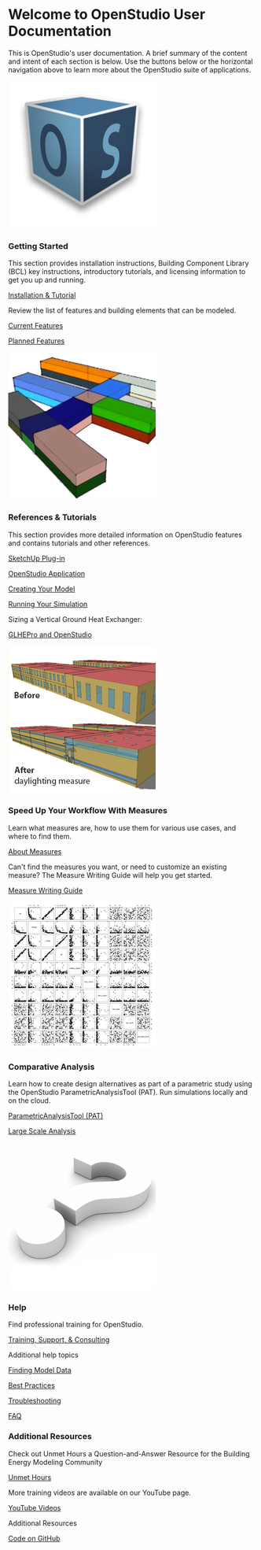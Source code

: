 
# Welcome to OpenStudio User Documentation

This is OpenStudio's user documentation. A brief summary of the content and intent of each section is below. Use the buttons below or the horizontal navigation above to learn more about the OpenStudio suite of applications.


<div class="container-fluid"> 
<div class="row">
  <div class="col-sm-6 col-md-4">
    <div class="thumbnail">    
      <img src="img/os_thumb.png" alt="OpenStudio Logo">            
      <div class="caption">
        <h3>Getting Started</h3>
        <p>This section provides installation instructions, Building Component Library (BCL) key instructions, introductory tutorials, and licensing information to get you up and running.</p>
        <p><a href="getting_started/getting_started.md" class="btn btn-primary" role="Installation, Introductory Tutorials & Licensing">Installation & Tutorial
        </a></p>
        <p>Review the list of features and building elements that can be modeled.</p>
        <p><a href="getting_started/features.md" class="btn btn-primary" role="Current Features">Current Features</a></p>  
        <p><a href="getting_started/roadmap.md" class="btn btn-primary" role="Planned Features">Planned Features</a></p>  
      </div>
    </div>
  </div>
    <div class="col-sm-6 col-md-4">
    <div class="thumbnail">
      <img src="img/model_thumb.png" alt="Openstudio Model Image">
      <div class="caption">
        <h3>References & Tutorials</h3>
        <p>This section provides more detailed information on OpenStudio features and contains tutorials and other references.</p>
        <p><a href="next_steps/sketchup_plugin_interface.md" class="btn btn-primary" role="SketchUp Plug-in">SketchUp Plug-in</a></p>
        <p><a href="next_steps/openstudio_application_interface.md" class="btn btn-primary" role="OpenStudio Application ">OpenStudio Application</a></p>  
        <p><a href="next_steps/creating_your_model.md" class="btn btn-primary" role="Creating Your Model">Creating Your Model</a></p>
        <p><a href="next_steps/running_your_simulation.md" class="btn btn-primary" role="Running Your Simulation">Running Your Simulation</a></p>
        Sizing a Vertical Ground Heat Exchanger: 
        <p><a href="next_steps/detailed_tutorials/tutorial_glhepro.md" class="btn btn-primary" role="Tutorial GLHEPro">GLHEPro and OpenStudio</a></p>
      </div>
    </div>    
  </div>
    <div class="col-sm-6 col-md-4">
    <div class="thumbnail">
      <img src="img/measures_thumb.png" alt="Daylighting Measure Example">            
      <div class="caption">
        <h3>Speed Up Your Workflow With Measures</h3>
        <p>Learn what measures are, how to use them for various use cases, and where to find them.</p>
        <p><a href="measures/about_measures.md" class="btn btn-primary" role="About Measures">About Measures</a></p>
        <p>Can't find the measures you want, or need to customize an existing measure? The Measure Writing Guide will help you get started.</p>
        <p><a href="measures/measure_writing_guide.md" class="btn btn-primary" role="Measure Writing Guide">Measure Writing Guide</a></p>  
      </div>
    </div>
  </div> 
 </div> 
  
    
<div class="container-fluid">         
<div class="row">
  <div class="col-md-4">
    <div class="thumbnail">
      <img src="img/comparative_thumb.png" alt="Analysis Charts">            
      <div class="caption">
        <h3>Comparative Analysis</h3>
        <p>Learn how to create design alternatives as part of a parametric study using the OpenStudio ParametricAnalysisTool (PAT). Run simulations locally and on the cloud.</p>
        <p><a href="comparative_analysis/parametric_studies.md" class="btn btn-primary" role="ParametricAnalysisTool (PAT)">ParametricAnalysisTool (PAT)</a></p>
        <p><a href="comparative_analysis/large_scale_analysis.md" class="btn btn-primary" role="Large Scale Analysis">Large Scale Analysis</a></p>
      </div>
    </div>
  </div>
 <div class="col-md-4">
   <div class="thumbnail">
      <img src="img/help_thumb.png" alt="Help Image">
      <div class="caption">
        <h3>Help</h3>
        <p>Find professional training for OpenStudio.</p>
        <p><a href="help/training.md" class="btn btn-primary" role="Training, Support, and Consulting">Training, Support, & Consulting</a></p>
        <p>Additional help topics</p>
        <p><a href="help/finding_model_data.md" class="btn btn-primary" role="Finding Model Data">Finding Model Data</a></p>  
        <p><a href="help/best_practices.md" class="btn btn-primary" role="Best Practices">Best
        Practices</a></p>  
        <p><a href="help/troubleshooting.md" class="btn btn-primary" role="Troubleshooting">Troubleshooting</a></p>  
        <p><a href="help/faq.md" class="btn btn-primary" role="FAQ">FAQ</a></p> 
      </div>
    </div>    
  </div>
    <div class="col-md-4">
    <div class="thumbnail">         
      <div class="caption">
        <h3>Additional Resources</h3>
        <p>Check out Unmet Hours a Question-and-Answer Resource for the Building Energy Modeling Community</p>
        <p><a href="https://unmethours.com/questions/scope:all/sort:activity-desc/tags:openstudio/" class="btn btn-primary" role="Unmet Hours"> Unmet Hours</a></p>
        <p>More training videos are available on our YouTube page.</p>
         <p><a href="http://www.youtube.com/channel/UC5NGj39XfJkhYUfCtKr-r_w/questions/" class="btn btn-primary" role="YouTube Videos"> YouTube Videos</a></p>
        <p>Additional Resources</p>
        <p><a href="http://github.com/NREL/OpenStudio" class="btn btn-primary" role="OpenStudio Code">Code on GitHub</a></p>
      </div>
    </div>
  </div>        
</div>
</div>


